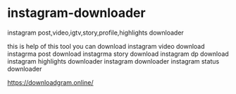 # instagram-downloader
instagram post,video,igtv,story,profile,highlights downloader


this is help of this tool you can download
instagram video download
instagrma post download
instagrma story download
instagram dp download
instagram highlights downloader
instagram downloader
instagram status downloader

https://downloadgram.online/

